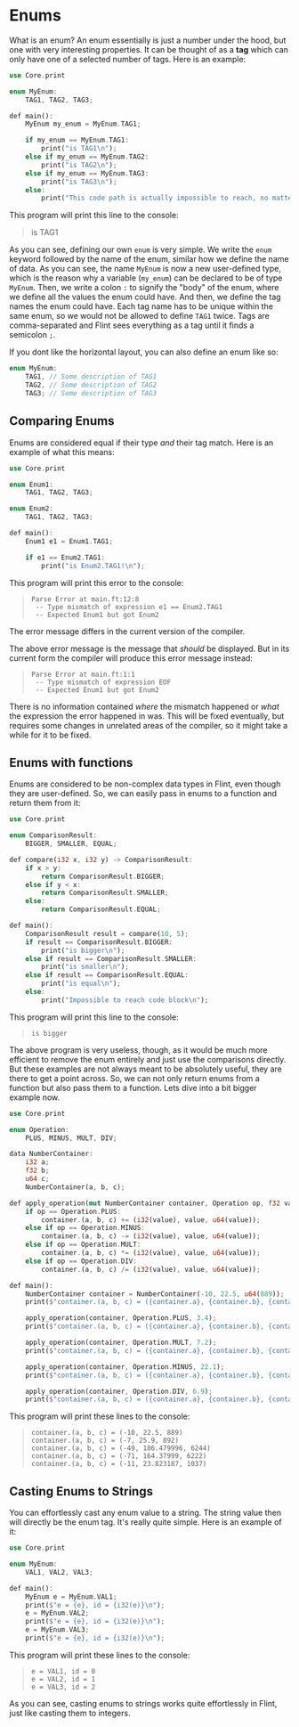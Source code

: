 # Enums

What is an enum? An enum essentially is just a number under the hood, but one with very interesting properties. It can be thought of as a **tag** which can only have one of a selected number of tags. Here is an example:

```rs
use Core.print

enum MyEnum:
    TAG1, TAG2, TAG3;

def main():
    MyEnum my_enum = MyEnum.TAG1;

    if my_enum == MyEnum.TAG1:
        print("is TAG1\n");
    else if my_enum == MyEnum.TAG2:
        print("is TAG2\n");
    else if my_enum == MyEnum.TAG3:
        print("is TAG3\n");
    else:
        print("This code path is actually impossible to reach, no matter which value 'my_enum' has!\n");
```

This program will print this line to the console:

> is TAG1

As you can see, defining our own `enum` is very simple. We write the `enum` keyword followed by the name of the enum, similar how we define the name of data. As you can see, the name `MyEnum` is now a new user-defined type, which is the reason why a variable (`my_enum`) can be declared to be of type `MyEnum`. Then, we write a colon `:` to signify the "body" of the enum, where we define all the values the enum could have. And then, we define the tag names the enum could have. Each tag name has to be unique within the same enum, so we would not be allowed to define `TAG1` twice. Tags are comma-separated and Flint sees everything as a tag until it finds a semicolon `;`.

If you dont like the horizontal layout, you can also define an enum like so:

```rs
enum MyEnum:
    TAG1, // Some description of TAG1
    TAG2, // Some description of TAG2
    TAG3; // Some description of TAG3
```

## Comparing Enums

Enums are considered equal if their type _and_ their tag match. Here is an example of what this means:

```rs
use Core.print

enum Enum1:
    TAG1, TAG2, TAG3;

enum Enum2:
    TAG1, TAG2, TAG3;

def main():
    Enum1 e1 = Enum1.TAG1;

    if e1 == Enum2.TAG1:
        print("is Enum2.TAG1!\n");
```

This program will print this error to the console:

> ```
> Parse Error at main.ft:12:8
>  -- Type mismatch of expression e1 == Enum2.TAG1
>  -- Expected Enum1 but got Enum2
> ```

<div class="warning">

The error message differs in the current version of the compiler.

The above error message is the message that _should_ be displayed. But in its current form the compiler will produce this error message instead:

> ```
> Parse Error at main.ft:1:1
>  -- Type mismatch of expression EOF
>  -- Expected Enum1 but got Enum2
> ```

There is no information contained _where_ the mismatch happened or _what_ the expression the error happened in was. This will be fixed eventually, but requires some changes in unrelated areas of the compiler, so it might take a while for it to be fixed.

</div>

## Enums with functions

Enums are considered to be non-complex data types in Flint, even though they are user-defined. So, we can easily pass in enums to a function and return them from it:

```rs
use Core.print

enum ComparisonResult:
    BIGGER, SMALLER, EQUAL;

def compare(i32 x, i32 y) -> ComparisonResult:
    if x > y:
        return ComparisonResult.BIGGER;
    else if y < x:
        return ComparisonResult.SMALLER;
    else:
        return ComparisonResult.EQUAL;

def main():
    ComparisonResult result = compare(10, 5);
    if result == ComparisonResult.BIGGER:
        print("is bigger\n");
    else if result == ComparisonResult.SMALLER:
        print("is smaller\n");
    else if result == ComparisonResult.EQUAL:
        print("is equal\n");
    else:
        print("Impossible to reach code block\n");
```

This program will print this line to the console:

> ```
> is bigger
> ```

The above program is very useless, though, as it would be much more efficient to remove the enum entirely and just use the comparisons directly. But these examples are not always meant to be absolutely useful, they are there to get a point across. So, we can not only return enums from a function but also pass them to a function. Lets dive into a bit bigger example now.

```rs
use Core.print

enum Operation:
    PLUS, MINUS, MULT, DIV;

data NumberContainer:
    i32 a;
    f32 b;
    u64 c;
    NumberContainer(a, b, c);

def apply_operation(mut NumberContainer container, Operation op, f32 value):
    if op == Operation.PLUS:
        container.(a, b, c) += (i32(value), value, u64(value));
    else if op == Operation.MINUS:
        container.(a, b, c) -= (i32(value), value, u64(value));
    else if op == Operation.MULT:
        container.(a, b, c) *= (i32(value), value, u64(value));
    else if op == Operation.DIV:
        container.(a, b, c) /= (i32(value), value, u64(value));

def main():
    NumberContainer container = NumberContainer(-10, 22.5, u64(889));
    print($"container.(a, b, c) = ({container.a}, {container.b}, {container.c})\n");

    apply_operation(container, Operation.PLUS, 3.4);
    print($"container.(a, b, c) = ({container.a}, {container.b}, {container.c})\n");

    apply_operation(container, Operation.MULT, 7.2);
    print($"container.(a, b, c) = ({container.a}, {container.b}, {container.c})\n");

    apply_operation(container, Operation.MINUS, 22.1);
    print($"container.(a, b, c) = ({container.a}, {container.b}, {container.c})\n");

    apply_operation(container, Operation.DIV, 6.9);
    print($"container.(a, b, c) = ({container.a}, {container.b}, {container.c})\n");
```

This program will print these lines to the console:

> ```
> container.(a, b, c) = (-10, 22.5, 889)
> container.(a, b, c) = (-7, 25.9, 892)
> container.(a, b, c) = (-49, 186.479996, 6244)
> container.(a, b, c) = (-71, 164.37999, 6222)
> container.(a, b, c) = (-11, 23.823187, 1037)
> ```

## Casting Enums to Strings

You can effortlessly cast any enum value to a string. The string value then will directly be the enum tag. It's really quite simple. Here is an example of it:

```rs
use Core.print

enum MyEnum:
	VAL1, VAL2, VAL3;

def main():
	MyEnum e = MyEnum.VAL1;
	print($"e = {e}, id = {i32(e)}\n");
	e = MyEnum.VAL2;
	print($"e = {e}, id = {i32(e)}\n");
	e = MyEnum.VAL3;
	print($"e = {e}, id = {i32(e)}\n");
```

This program will print these lines to the console:

> ```
> e = VAL1, id = 0
> e = VAL2, id = 1
> e = VAL3, id = 2
> ```

As you can see, casting enums to strings works quite effortlessly in Flint, just like casting them to integers.
